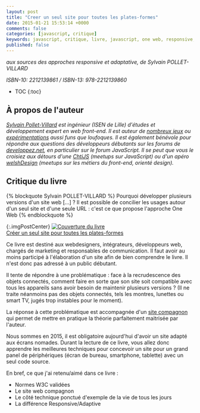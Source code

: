 ```yaml
---
layout: post
title: "Creer un seul site pour toutes les plates-formes"
date: 2015-01-21 15:53:14 +0000
comments: false
categories: [javascript, critique]
keywords: javascript, critique, livre, javascript, one web, responsive, adaptive, design, syvain, pollet-villard
published: false
---
```

*aux sources des approches responsive et adaptative, de Sylvain POLLET-VILLARD*

*ISBN-10: 2212139861 / ISBN-13: 978-2212139860*

* TOC
{:toc}

## À propos de l'auteur
*[Sylvain Pollet-Villard](http://www.syllab.fr/) est ingénieur (ISEN de Lille) d'études et développement expert en web front-end. Il est auteur de [nombreux jeux](http://syllab.fr/#play) ou [expérimentations](http://syllab.fr/#lab) aussi funs que loufoques. Il est également bénévole pour répondre aux questions des développeurs débutants sur les forums de [developpez.net](http://www.developpez.net/forums/), en particulier sur le forum JavaScript. Il se peut que vous le croisiez aux détours d'une [ChtiJS](https://twitter.com/chtijs) (meetups sur JavaScript) ou d'un apéro [welshDesign](https://twitter.com/welsh_design) (meetups sur les métiers du front-end, orienté design).*

## Critique du livre

{% blockquote Sylvain POLLET-VILLARD %}
Pourquoi développer plusieurs versions d'un site web [...] ? Il est possible de concilier les usages autour d'un seul site et d'une seule URL : c'est ce que propose l'approche One Web
{% endblockquote %}

<!--more-->

{:.imgPostCenter}
[![Couverture du livre](http://ecx.images-amazon.com/images/I/41D91wuH-gL._SX385_.jpg "Couverture du livre")](https://www.amazon.fr/dp/2212139861?tag=sojava-21&camp=1414&creative=6410&linkCode=as1&creativeASIN=2212139861&adid=1AJC86CAH0RJ56X1T9PN&)<br>
[Créer un seul site pour toutes les plates-formes](https://www.amazon.fr/dp/2212139861?tag=sojava-21&camp=1414&creative=6410&linkCode=as1&creativeASIN=2212139861&adid=1AJC86CAH0RJ56X1T9PN&)

Ce livre est destiné aux webdesigners, intégrateurs, développeurs web, chargés de marketing et responsables de communication. Il faut avoir au moins participé à l'élaboration d'un site afin de bien comprendre le livre. Il n'est donc pas adressé à un public débutant.

Il tente de répondre à une problématique : face à la recrudescence des objets connectés, comment faire en sorte que son site soit compatible avec tous les appareils sans avoir besoin de maintenir plusieurs versions ? (Il ne traite néanmoins pas des objets connectés, tels les montres, lunettes ou smart TV, jugés trop instables pour le moment).

La réponse à cette problématique est accompagnée d'un [site compagnon](http://onecake.syllab.fr/) qui permet de mettre en pratique la théorie parfaitement maitrisée par l'auteur.

Nous sommes en 2015, il est obligatoire aujourd'hui d'avoir un site adapté aux écrans nomades. Durant la lecture de ce livre, vous allez donc apprendre les meilleures techniques pour concevoir un site pour un grand panel de périphériques (écran de bureau, smartphone, tablette) avec un seul code source.

En bref, ce que j'ai retenu/aimé dans ce livre :

  * Normes W3C validées
  * Le site web compagnon
  * Le côté technique ponctué d'exemple de la vie de tous les jours
  * La différence Responsive/Adaptive
